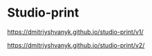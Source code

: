 # Studio-print

https://dmitriyshvanyk.github.io/studio-print/v1/

https://dmitriyshvanyk.github.io/studio-print/v2/
